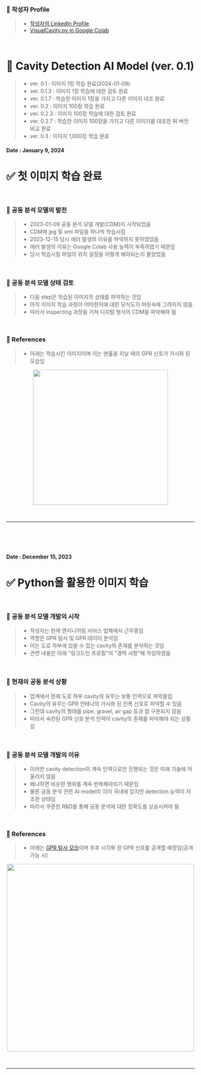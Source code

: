 ### 🎁 작성자 Profile
> - [작성자의 LinkedIn Profile](https://www.linkedin.com/in/chang-seong-kim-7826142a0/)
> - [VisualCavity.py in Google Colab](https://colab.research.google.com/drive/1GfbTJVz26qkdz9aqml9yMpeJy6NDrHIr?usp=sharing)

<br/>

# 🚀 Cavity Detection AI Model (ver. 0.1)
> - ver. 0.1 : 이미지 1장 학습 완료(2024-01-09)
> - ver. 0.1.3 : 이미지 1장 학습에 대한 검토 완료
> - ver. 0.1.7 : 학습한 이미지 1장을 가지고 다른 이미지 대조 완료
> - ver. 0.2 : 이미지 100장 학습 완료
> - ver. 0.2.3 : 이미지 100장 학습에 대한 검토 완료
> - ver. 0.2.7 : 학습한 이미지 100장을 가지고 다른 이미지를 대조한 뒤 버전 비교 완료
> - ver. 0.3 : 이미지 1,000장 학습 완료

<!-- Update Date -->
#### Date : January 9, 2024

<!-- Title -->
# ✅ 첫 이미지 학습 완료

<br/>

<!-- Contents -->
### 📌 공동 분석 모델의 발전
> - 2023-01-09 공동 분석 모델 개발(CDM)이 시작되었음
> - CDM에 jpg 및 xml 파일을 하나씩 학습시킴
> - 2023-12-15 당시 에러 발생의 이유를 파악하지 못하였었음
> - 에러 발생의 이유는 Google Colab 사용 능력이 부족하였기 때문임
> - 당시 학습시킬 파일의 위치 설정을 어떻게 해야되는지 몰랐었음

<br/>

### 📌 공동 분석 모델 상태 검토
> - 다음 step은 학습된 이미지의 상태를 파악하는 것임
> - 아직 이미지 학습 과정이 어떠한지에 대한 모식도가 머릿속에 그려지지 않음
> - 따라서 inspecting 과정을 거쳐 디지털 형식의 CDM을 파악해야 됨

<br/>

### 🎁 References
> - 아래는 학습시킨 이미지이며 이는 맨홀을 지날 때의 GPR 신호가 가시화 된 모습임
<p align="center"><img src="https://github.com/Kim-src/Images/assets/150884526/ff1bb03b-0237-463a-b371-5421133b8383" width="360px"><p/>

<br/>

***

<br/>
<br/>
<br/>

<!-- Update Date -->
#### Date : December 15, 2023

<!-- Title -->
# ✅ Python을 활용한 이미지 학습

<br/>

<!-- Contents -->
### 📌 공동 분석 모델 개발의 시작
> - 작성자는 현재 엔지니어링 서비스 업체에서 근무중임
> - 역할은 GPR 탐사 및 GPR 데이터 분석임
> - 이는 도로 하부에 있을 수 있는 cavity의 존재를 분석하는 것임
> - 관련 내용은 아래 "링크드인 프로필"의 "경력 사항"에 작성하였음

<br/>

### 📌 현재의 공동 분석 상황
> - 업계에서 현재 도로 하부 cavity의 유무는 보통 인력으로 파악중임
> - Cavity의 유무는 GPR 안테나의 가시화 된 진폭 신호로 파악할 수 있음
> - 그런데 cavity의 형태를 pipe, gravel, air gap 등과 잘 구분되지 않음
> - 따라서 숙련된 GPR 신호 분석 인력이 cavity의 존재를 파악해야 되는 상황임

<br/>

### 📌 공동 분석 모델 개발의 이유
> - 이러한 cavity detection이 계속 인력으로만 진행되는 것은 미래 기술에 어울리지 않음
> - 왜냐하면 비슷한 행위를 계속 반복해야되기 때문임
> - 물론 공동 분석 관련 AI model이 이미 국내에 있지만 detection 능력이 저조한 상태임
> - 따라서 꾸준한 R&D를 통해 공동 분석에 대한 정확도를 상승시켜야 됨

<br/>

### 🎁 References
> - 아래는 [GPR 탐사 모습](https://github.com/Kim-src/Images/assets/150884526/789c4aab-8955-47a6-92d1-9b845785490d)이며 추후 시각화 된 GPR 신호를 공개할 예정임(공개 가능 시)
<p align="center"><img src="https://github.com/Kim-src/Cavity/assets/150884526/5c166a82-d5b4-4f4a-9fe6-31b9b99168b2" width="500px"><p/>

<br/>

***

<br/>
<br/>
<br/>
